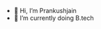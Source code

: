 - 👋 Hi, I’m Prankushjain 
- 🌱 I’m currently doing B.tech

<!---
Prankushjain/Prankushjain is a ✨ special ✨ repository because its `README.md` (this file) appears on your GitHub profile.
You can click the Preview link to take a look at your changes.
--->

